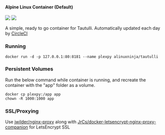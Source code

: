#### Alpine Linux Container (Default)
[![](https://images.microbadger.com/badges/image/catdeployed/tautulli:master.svg)](https://hub.docker.com/r/catdeployed/postal/) [![](https://img.shields.io/microbadger/layers/catdeployed/postal/alpine.svg)](https://hub.docker.com/r/catdeployed/tautulli/)

A simple, ready to go container for Tautulli. Automatically updated each day by [CircleCI](https://circleci.com)

### Running
```docker run -d -p 127.0.0.1:80:8181 --name plexpy alinuxninja/tautulli```

### Persistent Volumes
Run the below command while container is running, and recreate the container with the "app" folder as a volume.

```
docker cp plexpy:/app app
chown -R 1000:1000 app
```

### SSL/Proxying
Use [jwilder/nginx-proxy](https://github.com/jwilder/nginx-proxy) along with [JrCs/docker-letsencrypt-nginx-proxy-companion](https://github.com/JrCs/docker-letsencrypt-nginx-proxy-companion) for LetsEncrypt SSL
